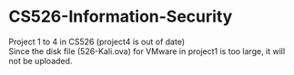 # CS526-Information-Security

Project 1 to 4 in CS526 (project4 is out of date)  
Since the disk file (526-Kali.ova) for VMware in project1 is too large, it will not be uploaded.
